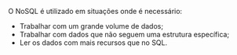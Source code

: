 O NoSQL é utilizado em situações onde é necessário:
- Trabalhar com um grande volume de dados;
- Trabalhar com dados que não seguem uma estrutura específica;
- Ler os dados com mais recursos que no SQL.